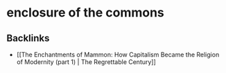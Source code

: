 # enclosure of the commons



## Backlinks

-   [[The Enchantments of Mammon: How Capitalism Became the Religion of Modernity (part 1) | The Regrettable Century]]
